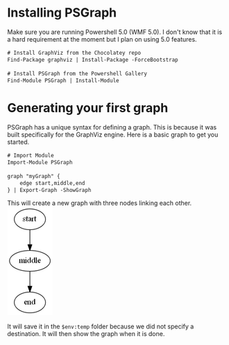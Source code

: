 # Installing PSGraph
Make sure you are running Powershell 5.0 (WMF 5.0). I don't know that it is a hard requirement at the moment but I plan on using 5.0 features.

    # Install GraphViz from the Chocolatey repo
    Find-Package graphviz | Install-Package -ForceBootstrap

    # Install PSGraph from the Powershell Gallery
    Find-Module PSGraph | Install-Module 



# Generating your first graph

PSGraph has a unique syntax for defining a graph. This is because it was built specifically for the GraphViz engine. Here is a basic graph to get you started.

    # Import Module
    Import-Module PSGraph

    graph "myGraph" {
        edge start,middle,end        
    } | Export-Graph -ShowGraph

This will create a new graph with three nodes linking each other. 
[![Source](images/firstGraph.png)](images/firstGraph.png)

It will save it in the `$env:temp` folder because we did not specify a destination. It will then show the graph when it is done.